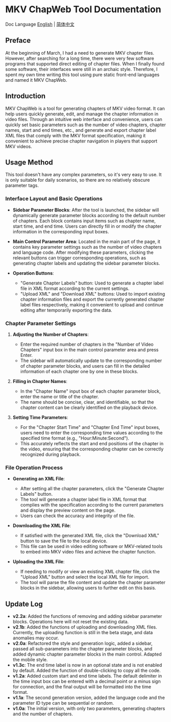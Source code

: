 # MKV ChapWeb Tool Documentation

Doc Language [English](readme.md) | [简体中文](readme-CN.md)
## Preface

At the beginning of March, I had a need to generate MKV chapter files. However, after searching for a long time, there were very few software programs that supported direct editing of chapter files. When I finally found some software, their interfaces were still in an archaic style. Therefore, I spent my own time writing this tool using pure static front-end languages and named it MKV ChapWeb.

## Introduction

MKV ChapWeb is a tool for generating chapters of MKV video format. It can help users quickly generate, edit, and manage the chapter information in video files. Through an intuitive web interface and convenience, users can quickly set basic parameters such as the number of video chapters, chapter names, start and end times, etc., and generate and export chapter label XML files that comply with the MKV format specification, making it convenient to achieve precise chapter navigation in players that support MKV videos.

## Usage Method

This tool doesn't have any complex parameters, so it's very easy to use. It is only suitable for daily scenarios, so there are no relatively obscure parameter tags.

### Interface Layout and Basic Operations

- **Sidebar Parameter Blocks**: After the tool is launched, the sidebar will dynamically generate parameter blocks according to the default number of chapters. Each block contains input items such as chapter name, start time, and end time. Users can directly fill in or modify the chapter information in the corresponding input boxes.
  
- **Main Control Parameter Area**: Located in the main part of the page, it contains key parameter settings such as the number of video chapters and language code. After modifying these parameters, clicking the relevant buttons can trigger corresponding operations, such as generating chapter labels and updating the sidebar parameter blocks.
  
- **Operation Buttons**: 
  - "Generate Chapter Labels" button: Used to generate a chapter label file in XML format according to the current settings.
  - "Upload XML" and "Download XML" buttons: Used to import existing chapter information files and export the currently generated chapter label files respectively, making it convenient to upload and continue editing after temporarily exporting the data.

### Chapter Parameter Settings

1. **Adjusting the Number of Chapters**: 
   - Enter the required number of chapters in the "Number of Video Chapters" input box in the main control parameter area and press Enter.
   - The sidebar will automatically update to the corresponding number of chapter parameter blocks, and users can fill in the detailed information of each chapter one by one in these blocks.

2. **Filling in Chapter Names**: 
   - In the "Chapter Name" input box of each chapter parameter block, enter the name or title of the chapter.
   - The name should be concise, clear, and identifiable, so that the chapter content can be clearly identified on the playback device.

3. **Setting Time Parameters**: 
   - For the "Chapter Start Time" and "Chapter End Time" input boxes, users need to enter the corresponding time values according to the specified time format (e.g., "Hour:Minute:Second").
   - This accurately reflects the start and end positions of the chapter in the video, ensuring that the corresponding chapter can be correctly recognized during playback.

### File Operation Process

- **Generating an XML File**: 
  - After setting all the chapter parameters, click the "Generate Chapter Labels" button.
  - The tool will generate a chapter label file in XML format that complies with the specification according to the current parameters and display the preview content on the page.
  - Users can check the accuracy and integrity of the file.

- **Downloading the XML File**: 
  - If satisfied with the generated XML file, click the "Download XML" button to save the file to the local device.
  - This file can be used in video editing software or MKV-related tools to embed into MKV video files and achieve the chapter function.

- **Uploading the XML File**: 
  - If needing to modify or view an existing XML chapter file, click the "Upload XML" button and select the local XML file for import.
  - The tool will parse the file content and update the chapter parameter blocks in the sidebar, allowing users to further edit on this basis.

## Update Log

- **v2.2a**: Added the functions of removing and adding sidebar parameter blocks. Operations here will not reset the existing data.
- **v2.1b**: Added the functions of uploading and downloading XML files. Currently, the uploading function is still in the beta stage, and data anomalies may occur.
- **v2.0a**: Refactored the style and generation logic, added a sidebar, passed all sub-parameters into the chapter parameter blocks, and added dynamic chapter parameter blocks in the main control. Adapted the mobile style.
- **v1.3c**: The end time label is now in an optional state and is not enabled by default. Added the function of double-clicking to copy all the code.
- **v1.2a**: Added custom start and end time labels. The default delimiter in the time input box can be entered with a decimal point or a minus sign for connection, and the final output will be formatted into the time format.
- **v1.1a**: The second generation version, added the language code and the parameter ID type can be sequential or random.
- **v1.0a**: The initial version, with only two parameters, generating chapters and the number of chapters.